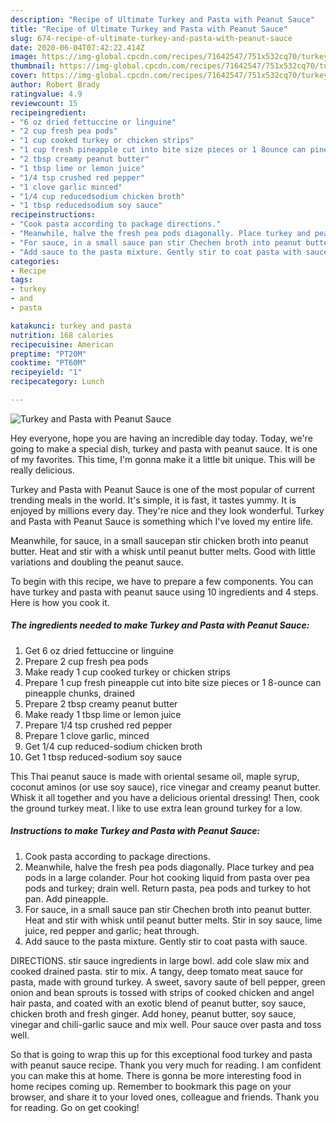 ```yaml
---
description: "Recipe of Ultimate Turkey and Pasta with Peanut Sauce"
title: "Recipe of Ultimate Turkey and Pasta with Peanut Sauce"
slug: 674-recipe-of-ultimate-turkey-and-pasta-with-peanut-sauce
date: 2020-06-04T07:42:22.414Z
image: https://img-global.cpcdn.com/recipes/71642547/751x532cq70/turkey-and-pasta-with-peanut-sauce-recipe-main-photo.jpg
thumbnail: https://img-global.cpcdn.com/recipes/71642547/751x532cq70/turkey-and-pasta-with-peanut-sauce-recipe-main-photo.jpg
cover: https://img-global.cpcdn.com/recipes/71642547/751x532cq70/turkey-and-pasta-with-peanut-sauce-recipe-main-photo.jpg
author: Robert Brady
ratingvalue: 4.9
reviewcount: 15
recipeingredient:
- "6 oz dried fettuccine or linguine"
- "2 cup fresh pea pods"
- "1 cup cooked turkey or chicken strips"
- "1 cup fresh pineapple cut into bite size pieces or 1 8ounce can pineapple chunks drained"
- "2 tbsp creamy peanut butter"
- "1 tbsp lime or lemon juice"
- "1/4 tsp crushed red pepper"
- "1 clove garlic minced"
- "1/4 cup reducedsodium chicken broth"
- "1 tbsp reducedsodium soy sauce"
recipeinstructions:
- "Cook pasta according to package directions."
- "Meanwhile, halve the fresh pea pods diagonally. Place turkey and pea pods in a large colander. Pour hot cooking liquid from pasta over pea pods and turkey; drain well. Return pasta, pea pods and turkey to hot pan. Add pineapple."
- "For sauce, in a small sauce pan stir Chechen broth into peanut butter. Heat and stir with whisk until peanut butter melts. Stir in soy sauce, lime juice, red pepper and garlic; heat through."
- "Add sauce to the pasta mixture. Gently stir to coat pasta with sauce."
categories:
- Recipe
tags:
- turkey
- and
- pasta

katakunci: turkey and pasta 
nutrition: 168 calories
recipecuisine: American
preptime: "PT20M"
cooktime: "PT60M"
recipeyield: "1"
recipecategory: Lunch

---
```



![Turkey and Pasta with Peanut Sauce](https://img-global.cpcdn.com/recipes/71642547/751x532cq70/turkey-and-pasta-with-peanut-sauce-recipe-main-photo.jpg)

Hey everyone, hope you are having an incredible day today. Today, we're going to make a special dish, turkey and pasta with peanut sauce. It is one of my favorites. This time, I'm gonna make it a little bit unique. This will be really delicious.

Turkey and Pasta with Peanut Sauce is one of the most popular of current trending meals in the world. It's simple, it is fast, it tastes yummy. It is enjoyed by millions every day. They're nice and they look wonderful. Turkey and Pasta with Peanut Sauce is something which I've loved my entire life.

Meanwhile, for sauce, in a small saucepan stir chicken broth into peanut butter. Heat and stir with a whisk until peanut butter melts. Good with little variations and doubling the peanut sauce.


To begin with this recipe, we have to prepare a few components. You can have turkey and pasta with peanut sauce using 10 ingredients and 4 steps. Here is how you cook it.

<!--inarticleads1-->

##### The ingredients needed to make Turkey and Pasta with Peanut Sauce:

1. Get 6 oz dried fettuccine or linguine
1. Prepare 2 cup fresh pea pods
1. Make ready 1 cup cooked turkey or chicken strips
1. Prepare 1 cup fresh pineapple cut into bite size pieces or 1 8-ounce can pineapple chunks, drained
1. Prepare 2 tbsp creamy peanut butter
1. Make ready 1 tbsp lime or lemon juice
1. Prepare 1/4 tsp crushed red pepper
1. Prepare 1 clove garlic, minced
1. Get 1/4 cup reduced-sodium chicken broth
1. Get 1 tbsp reduced-sodium soy sauce


This Thai peanut sauce is made with oriental sesame oil, maple syrup, coconut aminos (or use soy sauce), rice vinegar and creamy peanut butter. Whisk it all together and you have a delicious oriental dressing! Then, cook the ground turkey meat. I like to use extra lean ground turkey for a low. 

<!--inarticleads2-->

##### Instructions to make Turkey and Pasta with Peanut Sauce:

1. Cook pasta according to package directions.
1. Meanwhile, halve the fresh pea pods diagonally. Place turkey and pea pods in a large colander. Pour hot cooking liquid from pasta over pea pods and turkey; drain well. Return pasta, pea pods and turkey to hot pan. Add pineapple.
1. For sauce, in a small sauce pan stir Chechen broth into peanut butter. Heat and stir with whisk until peanut butter melts. Stir in soy sauce, lime juice, red pepper and garlic; heat through.
1. Add sauce to the pasta mixture. Gently stir to coat pasta with sauce.


DIRECTIONS. stir sauce ingredients in large bowl. add cole slaw mix and cooked drained pasta. stir to mix. A tangy, deep tomato meat sauce for pasta, made with ground turkey. A sweet, savory saute of bell pepper, green onion and bean sprouts is tossed with strips of cooked chicken and angel hair pasta, and coated with an exotic blend of peanut butter, soy sauce, chicken broth and fresh ginger. Add honey, peanut butter, soy sauce, vinegar and chili-garlic sauce and mix well. Pour sauce over pasta and toss well. 

So that is going to wrap this up for this exceptional food turkey and pasta with peanut sauce recipe. Thank you very much for reading. I am confident you can make this at home. There is gonna be more interesting food in home recipes coming up. Remember to bookmark this page on your browser, and share it to your loved ones, colleague and friends. Thank you for reading. Go on get cooking!
